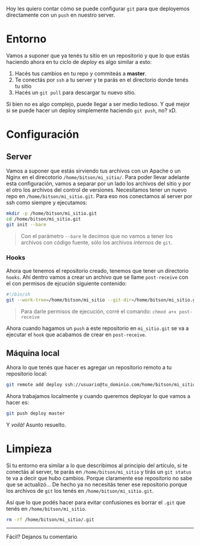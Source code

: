 <!--
.. title: Deployando directamente con git
.. slug: deployando-directamente-con-git
.. date: 2018-02-07 22:52:17 UTC-03:00
.. tags: deploy, devops, git
.. category: devops, git
.. link: 
.. description: Tutorial sobre como deployar directamente con git
.. type: text
.. author: lecovi
-->

Hoy les quiero contar cómo se puede configurar `git` para que deployemos
directamente con un `push` en nuestro server.

# Entorno

Vamos a suponer que ya tenés tu sitio en un repositorio y que lo que estás
haciendo ahora en tu ciclo de *deploy* es algo similar a esto:

1. Hacés tus cambios en tu repo y commiteás a **master**.
2. Te conectás por `ssh` a tu server y te parás en el directorio donde tenés tu
   sitio
3. Hacés un `git pull` para descargar tu nuevo sitio.

Si bien no es algo complejo, puede llegar a ser medio tedioso. Y qué mejor si
se puede hacer un deploy simplemente haciendo `git push`, no? xD.

# Configuración

## Server

Vamos a suponer que estás sirviendo tus archivos con un Apache o un Nginx en el
direcotorio `/home/bitson/mi_sitio/`. 
Para poder llevar adelante esta configuración, vamos a separar por un lado los
archivos del sitio y por el otro los archivos del control de versiones.
Necesitamos tener un nuevo repo en `/home/bitson/mi_sitio.git`. Para eso nos
conectamos al server por ssh como siempre y ejecutamos:

```bash
mkdir -p /home/bitson/mi_sitio.git
cd /home/bitson/mi_sitio.git
git init --bare
```

> Con el parámetro `--bare` le decimos que no vamos a tener los archivos con
> código fuente, sólo los archivos *internos* de `git`.

### Hooks

Ahora que tenemos el repositorio creado, tenemos que tener un directorio
`hooks`. Ahí dentro vamos a crear un archivo que se llame `post-receive` con el
con permisos de ejcución siguiente contenido:

```bash
#!/bin/sh
git --work-tree=/home/bitson/mi_sitio --git-dir=/home/bitson/mi_sitio.git checkout -f 
```

> Para darle permisos de ejecución, corré el comando: `chmod a+x post-receive`

Ahora cuando hagamos un `push` a este repositorio en `mi_sitio.git` se va a
ejecutar el `hook` que acabamos de crear en `post-receive`.

## Máquina local

Ahora lo que tenés que hacer es agregar un repositorio remoto a tu repositorio
local: 

```bash
git remote add deploy ssh://usuario@tu_dominio.com/home/bitson/mi_sitio.git
```

Ahora trabajamos localmente y cuando queremos deployar lo que vamos a hacer es:

```bash
git push deploy master
```

Y *voilà!* Asunto resuelto.

# Limpieza

Si tu entorno era similar a lo que describimos al principio del artículo, si te
conectás al server, te parás en `/home/bitson/mi_sitio` y tirás un `git status`
te va a decir que hubo cambios. Porque claramente ese repositorio no sabe que
se actualizó... De hecho ya no necesitás tener ese repositorio porque los
archivos de `git` los tenés en `/home/bitson/mi_sitio.git`. 

Así que lo que podés hacer para evitar confusiones es borrar el `.git` que
tenés en `/home/bitson/mi_sitio`.

```bash
rm -rf /home/bitson/mi_sitio/.git
```

----

Fácil? Dejanos tu comentario
